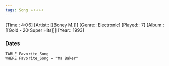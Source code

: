 ```yaml
---
tags: Song ⭐⭐⭐⭐⭐ 
---
```

[Time:: 4:06]
[Artist:: [[Boney M.]]]
[Genre:: Electronic]
[Played:: 7]
[Album:: [[Gold - 20 Super Hits]]]
[Year:: 1993]
### Dates
````dataview
TABLE Favorite_Song
WHERE Favorite_Song = "Ma Baker"
````